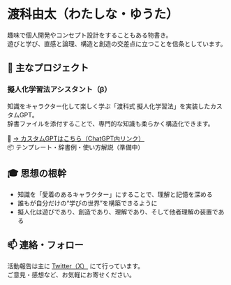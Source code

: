 # 渡科由太（わたしな・ゆうた）

趣味で個人開発やコンセプト設計をすることもある物書き。
<br>遊びと学び、直感と論理、構造と創造の交差点に立つことを信条としています。

## 🧠 主なプロジェクト

### 擬人化学習法アシスタント（β）
知識をキャラクター化して楽しく学ぶ「渡科式 擬人化学習法」を実装したカスタムGPT。
<br>辞書ファイルを添付することで、専門的な知識も柔らかく構造化できます。

🔗 [→ カスタムGPTはこちら（ChatGPT内リンク）](https://chatgpt.com/g/g-687da5e983b081918cfa08dea63ec36b-ni-ren-hua-xue-xi-fa-asisutantob?model=gpt-4-1-mini)  
📦 テンプレート・辞書例・使い方解説（準備中）

## 🎓 思想の根幹

- 知識を「愛着のあるキャラクター」にすることで、理解と記憶を深める
- 誰もが自分だけの“学びの世界”を構築できるように
- 擬人化は遊びであり、創造であり、理解であり、そして他者理解の装置である

## 📫 連絡・フォロー

活動報告は主に [Twitter（X）](https://x.com/Yuta_watashina) にて行っています。
<br>ご意見・感想など、お気軽にお寄せください。
